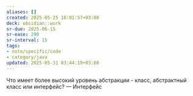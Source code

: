 ```yaml
---
aliases: []
created: 2025-05-25 18:01:57+03:00
deck: obsidian::work
sr-due: 2025-06-15
sr-ease: 290
sr-interval: 15
tags:
- note/specific/code
- category/java
updated: 2025-05-31 03:44:19+03:00
---
```


Что имеет более высокий уровень абстракции - класс, абстрактный класс или интерфейс?
—
Интерфейс